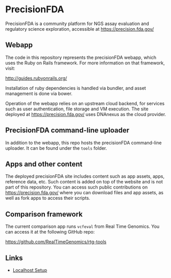# PrecisionFDA

PrecisionFDA is a community platform for NGS assay evaluation and
regulatory science exploration, accessible at https://precision.fda.gov/

## Webapp

The code in this repository represents the precisionFDA webapp, which
uses the Ruby on Rails framework. For more information on that framework,
visit:

http://guides.rubyonrails.org/

Installation of ruby dependencies is handled via bundler, and asset
management is done via bower.

Operation of the webapp relies on an upstream cloud backend, for
services such as user authentication, file storage and VM execution.
The site deployed at https://precision.fda.gov/ uses DNAnexus as the cloud
provider.

## PrecisionFDA command-line uploader

In addition to the webapp, this repo hosts the precisionFDA
command-line uploader. It can be found under the `tools` folder.

## Apps and other content

The deployed precisionFDA site includes content such as app assets, apps,
reference data, etc. Such content is added on top of the website and is not
part of this repository. You can access such public contributions on
https://precision.fda.gov/ where you can download files and app assets,
as well as fork apps to access their scripts.

## Comparison framework

The current comparison app runs `vcfeval` from Real Time Genomics.
You can access it at the following GitHub repo:

https://github.com/RealTimeGenomics/rtg-tools

## Links

* [Localhost Setup](LOCAL_INSTALL.md)
